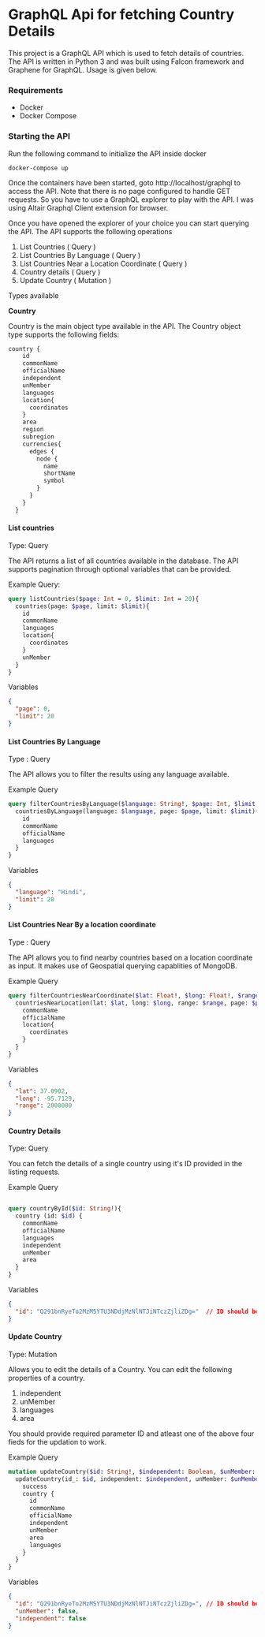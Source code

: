 # GraphQL Api for fetching Country Details
This project is a GraphQL API which is used to fetch details of countries. The API is written in Python 3 and was built using Falcon framework and Graphene for GraphQL. Usage is given below.

### Requirements
- Docker
- Docker Compose
### Starting the API
Run the following command to initialize the API inside docker
```shell
docker-compose up
```
Once the containers have been started, goto http://localhost/graphql to access the API. Note
that there is no page configured to handle GET requests. So you have to use a GraphQL explorer to play with the API. I was using Altair Graphql Client extension for browser.

Once you have opened the explorer of your choice you can start querying the API. The API supports the following operations
1. List Countries ( Query )
2. List Countries By Language ( Query )
3. List Countries Near a Location Coordinate ( Query )
4. Country details ( Query )
5. Update Country ( Mutation )

Types available

**Country**

Country is the main object type available in the API. The Country object type supports the following fields:

```graphql
country {
    id
    commonName
    officialName
    independent
    unMember
    languages
    location{
      coordinates
    }
    area
    region
    subregion
    currencies{
      edges {
        node {
          name
          shortName
          symbol
        }
      }
    }
  }
```


#### List countries
Type: Query 

The API returns a list of all countries available in the database. The API supports pagination through optional variables that can be provided. 

Example Query:
```graphql
query listCountries($page: Int = 0, $limit: Int = 20){
  countries(page: $page, limit: $limit){
    id
    commonName
    languages
    location{
      coordinates
    }
    unMember
  }
}
```
Variables
```json
{
  "page": 0,
  "limit": 20
}
```

####  List Countries By Language
Type : Query

The API allows you to filter the results using any language available. 

Example Query
```graphql
query filterCountriesByLanguage($language: String!, $page: Int, $limit: Int){
  countriesByLanguage(language: $language, page: $page, limit: $limit){
    id
    commonName
    officialName
    languages
  }
}
```
Variables
```json
{
  "language": "Hindi",
  "limit": 20
}
```

#### List Countries Near By a location coordinate
Type : Query

The API allows you to find nearby countries based on a location coordinate as input. It makes use of Geospatial querying capablities of MongoDB.

Example Query
```graphql
query filterCountriesNearCoordinate($lat: Float!, $long: Float!, $range: Int!, $page: Int, $limit: Int) {
  countriesNearLocation(lat: $lat, long: $long, range: $range, page: $page, limit: $limit){
    commonName
    officialName
    location{
      coordinates
    }
  }
}
```
Variables
```json
{
  "lat": 37.0902,
  "long": -95.7129,
  "range": 2000000
}
```

#### Country Details
Type: Query

You can fetch the details of a single country using it's ID provided in the listing requests.

Example Query
```graphql

query countryById($id: String!){
  country (id: $id) {
    commonName
    officialName
    languages
    independent
    unMember
    area
  }
}
```
Variables
```json
{
  "id": "Q291bnRyeTo2MzM5YTU3NDdjMzNlNTJiNTczZjliZDg="  // ID should be modified
}
```

#### Update Country
Type: Mutation

Allows you to edit the details of a Country. You can edit the following properties of a country.
1. independent
2. unMember
3. languages
4. area

You should provide required parameter ID and atleast one of the above four fieds for the updation to work.

Example Query
```graphql
mutation updateCountry($id: String!, $independent: Boolean, $unMember: Boolean, $area: Int, $languages: [String], $language: String) {
  updateCountry(id_: $id, independent: $independent, unMember: $unMember, area: $area, languages: $languages, language: $language){
    success
    country {
      id
      commonName
      officialName
      independent
      unMember
      area
      languages
    }
  }
}
``` 

Variables
```json
{
  "id": "Q291bnRyeTo2MzM5YTU3NDdjMzNlNTJiNTczZjliZDg=", // ID should be modified
  "unMember": false,
  "independent": false
}
```


